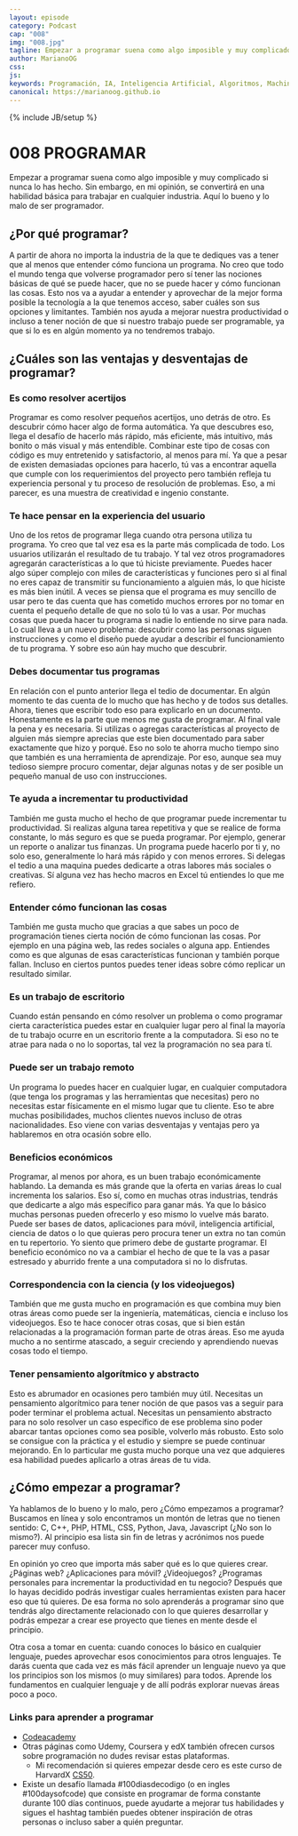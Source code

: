 ```yaml
---
layout: episode
category: Podcast
cap: "008"
img: "008.jpg"
tagline: Empezar a programar suena como algo imposible y muy complicado si nunca lo has hecho. Sin embargo, en mi opinión, se convertirá en una habilidad básica para trabajar en cualquier industria. Aquí lo bueno y lo malo de ser programador.
author: MarianoOG
css: 
js: 
keywords: Programación, IA, Inteligencia Artificial, Algoritmos, Machine Learning, Ciencia de Datos, Software, marianoog, PodcastAlgoritmos
canonical: https://marianoog.github.io
---
```

{% include JB/setup %}

# 008 PROGRAMAR

Empezar a programar suena como algo imposible y muy complicado si nunca lo has hecho. Sin embargo, en mi opinión, se convertirá en una habilidad básica para trabajar en cualquier industria. Aquí lo bueno y lo malo de ser programador.

## ¿Por qué programar?

A partir de ahora no importa la industria de la que te dediques vas a tener que al menos que entender cómo funciona un programa. No creo que todo el mundo tenga que volverse programador pero sí tener las nociones básicas de qué se puede hacer, que no se puede hacer y cómo funcionan las cosas. Esto nos va a ayudar a entender y aprovechar de la mejor forma posible la tecnología a la que tenemos acceso, saber cuáles son sus opciones y limitantes. También nos ayuda a mejorar nuestra productividad o incluso a tener noción de que si nuestro trabajo puede ser programable, ya que si lo es en algún momento ya no tendremos trabajo.

## ¿Cuáles son las ventajas y desventajas de programar?

### Es como resolver acertijos

Programar es como resolver pequeños acertijos, uno detrás de otro. Es descubrir cómo hacer algo de forma automática. Ya que descubres eso, llega el desafío de hacerlo más rápido, más eficiente, más intuitivo, más bonito o más visual y más entendible. Combinar este tipo de cosas con código es muy entretenido y satisfactorio, al menos para mí. Ya que a pesar de existen demasiadas opciones para hacerlo, tú vas a encontrar aquella que cumple con los requerimientos del proyecto pero también refleja tu experiencia personal y tu proceso de resolución de problemas. Eso, a mi parecer, es una muestra de creatividad e ingenio constante.

### Te hace pensar en la experiencia del usuario

Uno de los retos de programar llega cuando otra persona utiliza tu programa. Yo creo que tal vez esa es la parte más complicada de todo. Los usuarios utilizarán el resultado de tu trabajo. Y tal vez otros programadores agregarán características a lo que tú hiciste previamente. Puedes hacer algo súper complejo con miles de características y funciones pero si al final no eres capaz de transmitir su funcionamiento a alguien más, lo que hiciste es más bien inútil. A veces se piensa que el programa es muy sencillo de usar pero te das cuenta que has cometido muchos errores por no tomar en cuenta el pequeño detalle de que no solo tú lo vas a usar. Por muchas cosas que pueda hacer tu programa si nadie lo entiende no sirve para nada. Lo cual lleva a un nuevo problema: descubrir como las personas siguen instrucciones y como el diseño puede ayudar a describir el funcionamiento de tu programa. Y sobre eso aún hay mucho que descubrir.

### Debes documentar tus programas

En relación con el punto anterior llega el tedio de documentar. En algún momento te das cuenta de lo mucho que has hecho y de todos sus detalles. Ahora, tienes que escribir todo eso para explicarlo en un documento. Honestamente es la parte que menos me gusta de programar. Al final vale la pena y es necesaria. Si utilizas o agregas características al proyecto de alguien más siempre aprecias que este bien documentado para saber exactamente que hizo y porqué. Eso no solo te ahorra mucho tiempo sino que también es una herramienta de aprendizaje. Por eso, aunque sea muy tedioso siempre procuro comentar, dejar algunas notas y de ser posible un pequeño manual de uso con instrucciones.

### Te ayuda a incrementar tu productividad

También me gusta mucho el hecho de que programar puede incrementar tu productividad. Si realizas alguna tarea repetitiva y que se realice de forma constante, lo más seguro es que se pueda programar. Por ejemplo, generar un reporte o analizar tus finanzas. Un programa puede hacerlo por ti y, no solo eso, generalmente lo hará más rápido y con menos errores. Si delegas el tedio a una maquina puedes dedicarte a otras labores más sociales o creativas. Sí alguna vez has hecho macros en Excel tú entiendes lo que me refiero.

### Entender cómo funcionan las cosas

También me gusta mucho que gracias a que sabes un poco de programación tienes cierta noción de cómo funcionan las cosas. Por ejemplo en una página web, las redes sociales o alguna app. Entiendes como es que algunas de esas características funcionan y también porque fallan. Incluso en ciertos puntos puedes tener ideas sobre cómo replicar un resultado similar.

### Es un trabajo de escritorio

Cuando están pensando en cómo resolver un problema o como programar cierta característica puedes estar en cualquier lugar pero al final la mayoría de tu trabajo ocurre en un escritorio frente a la computadora. Si eso no te atrae para nada o no lo soportas, tal vez la programación no sea para tí.

### Puede ser un trabajo remoto

Un programa lo puedes hacer en cualquier lugar, en cualquier computadora (que tenga los programas y las herramientas que necesitas) pero no necesitas estar físicamente en el mismo lugar que tu cliente. Eso te abre muchas posibilidades, muchos clientes nuevos incluso de otras nacionalidades. Eso viene con varias desventajas y ventajas pero ya hablaremos en otra ocasión sobre ello.

### Beneficios económicos

Programar, al menos por ahora, es un buen trabajo económicamente hablando. La demanda es más grande que la oferta en varias áreas lo cual incrementa los salarios. Eso sí, como en muchas otras industrias, tendrás que dedicarte a algo más específico para ganar más. Ya que lo básico muchas personas pueden ofrecerlo y eso mismo lo vuelve más barato. Puede ser bases de datos, aplicaciones para móvil, inteligencia artificial, ciencia de datos o lo que quieras pero procura tener un extra no tan común en tu repertorio. Yo siento que primero debe de gustarte programar. El beneficio económico no va a cambiar el hecho de que te la vas a pasar estresado y aburrido frente a una computadora si no lo disfrutas.

### Correspondencia con la ciencia (y los videojuegos)

También que me gusta mucho en programación es que combina muy bien otras áreas como puede ser la ingeniería, matemáticas, ciencia e  incluso los videojuegos. Eso te hace conocer otras cosas, que si bien están relacionadas a la programación forman parte de otras áreas. Eso me ayuda mucho a no sentirme atascado, a seguir creciendo y aprendiendo nuevas cosas todo el tiempo.

### Tener pensamiento algorítmico y abstracto

Esto es abrumador en ocasiones pero también muy útil. Necesitas un pensamiento algorítmico para tener noción de que pasos vas a seguir para poder terminar el problema actual. Necesitas un pensamiento abstracto para no solo resolver un caso específico de ese problema sino poder abarcar tantas opciones como sea posible, volverlo más robusto. Esto solo se consigue con la práctica y el estudio y siempre se puede continuar mejorando. En lo particular me gusta mucho porque una vez que adquieres esa habilidad puedes aplicarlo a otras áreas de tu vida.

## ¿Cómo empezar a programar?

Ya hablamos de lo bueno y lo malo, pero ¿Cómo empezamos a programar? Buscamos en línea y solo encontramos un montón de letras que no tienen sentido: C, C++, PHP, HTML, CSS, Python, Java, Javascript (¿No son lo mismo?). Al principio esa lista sin fin de letras y acrónimos nos puede parecer muy confuso.

En opinión yo creo que importa más saber qué es lo que quieres crear. ¿Páginas web? ¿Aplicaciones para móvil? ¿Videojuegos? ¿Programas personales para incrementar la productividad en tu negocio? Después que lo hayas decidido podrás investigar cuales herramientas existen para hacer eso que tú quieres. De esa forma no solo aprenderás a programar sino que tendrás algo directamente relacionado con lo que quieres desarrollar y podrás empezar a crear ese proyecto que tienes en mente desde el principio.

Otra cosa a tomar en cuenta: cuando conoces lo básico en cualquier lenguaje, puedes aprovechar esos conocimientos para otros lenguajes. Te darás cuenta que cada vez es más fácil aprender un lenguaje nuevo ya que los principios son los mismos (o muy similares) para todos. Aprende los fundamentos en cualquier lenguaje y de allí podrás explorar nuevas áreas poco a poco.

### Links para aprender a programar

* [Codeacademy](https://www.codecademy.com)
* Otras páginas como Udemy, Coursera y edX también ofrecen cursos sobre programación no dudes revisar estas plataformas.
  * Mi recomendación si quieres empezar desde cero es este curso de HarvardX [CS50](https://www.edx.org/es/course/cs50s-introduction-computer-science-harvardx-cs50x).
* Existe un desafío llamada #100diasdecodigo (o en ingles #100daysofcode) que consiste en programar de forma constante durante 100 días continuos, puede ayudarte a mejorar tus habilidades y sigues el hashtag también puedes obtener inspiración de otras personas o incluso saber a quién preguntar.
